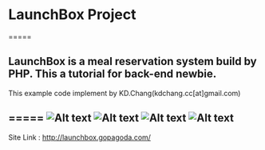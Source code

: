 # LaunchBox Project 
=====
## LaunchBox is a meal reservation system build by PHP. This a tutorial for back-end newbie. 

This example code implement by KD.Chang(kdchang.cc[at]gmail.com)

=====
![Alt text](assets/image/index.png)
![Alt text](assets/image/order_1.png)
![Alt text](assets/image/order_2.png)
![Alt text](assets/image/admin.png)
-----
Site Link : http://launchbox.gopagoda.com/
